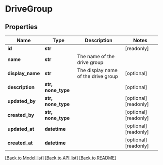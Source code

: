 # DriveGroup


## Properties
Name | Type | Description | Notes
------------ | ------------- | ------------- | -------------
**id** | **str** |  | [readonly] 
**name** | **str** | The name of the drive group | 
**display_name** | **str** | The display name of the drive group | [optional] 
**description** | **str, none_type** |  | [optional] 
**updated_by** | **str, none_type** |  | [optional] [readonly] 
**created_by** | **str, none_type** |  | [optional] [readonly] 
**updated_at** | **datetime** |  | [optional] [readonly] 
**created_at** | **datetime** |  | [optional] [readonly] 

[[Back to Model list]](../../README.md#documentation-for-models) [[Back to API list]](../../README.md#documentation-for-api-endpoints) [[Back to README]](../../README.md)


